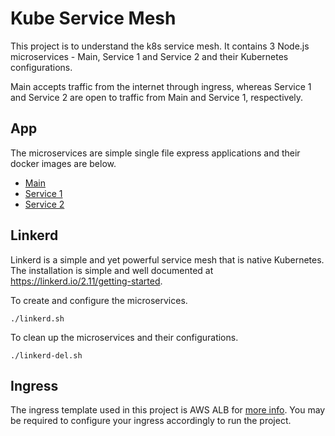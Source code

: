 # Kube Service Mesh

This project is to understand the k8s service mesh. It contains 3 Node.js microservices - Main, Service 1 and Service 2 and their Kubernetes configurations.

Main accepts traffic from the internet through ingress, whereas Service 1 and Service 2 are open to traffic from Main and Service 1, respectively.

## App

The microservices are simple single file express applications and their docker images are below.

- [Main](https://hub.docker.com/repository/docker/narayananramu/kube-service-mesh-main-service)
- [Service 1](https://hub.docker.com/repository/docker/narayananramu/kube-service-mesh-service-1)
- [Service 2](https://hub.docker.com/repository/docker/narayananramu/kube-service-mesh-service-2)

## Linkerd

Linkerd is a simple and yet powerful service mesh that is native Kubernetes. The installation is simple and well documented at https://linkerd.io/2.11/getting-started.

To create and configure the microservices.

```shell
./linkerd.sh
```

To clean up the microservices and their configurations.
```shell
./linkerd-del.sh
```

## Ingress

The ingress template used in this project is AWS ALB for [more info](https://kubernetes-sigs.github.io/aws-load-balancer-controller/v2.3/). You may be required to configure your ingress accordingly to run the project.
